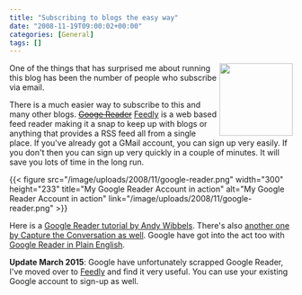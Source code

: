 ```yaml
---
title: "Subscribing to blogs the easy way"
date: "2008-11-19T09:00:02+00:00"
categories: [General]
tags: []
---
```


<img class="alignright size-thumbnail wp-image-1053" title="rss" src="http://techteapot.com/wp-content/uploads/2008/11/rss.jpg" alt="" width="130" height="129" align="right" />

One of the things that has surprised me about running this blog has been the number of people who subscribe via email.

There is a much easier way to subscribe to this and many other blogs. <del><a href="http://www.google.com/reader">Googe Reader</a></del> <a href="https://feedly.com/">Feedly</a> is a web based feed reader making it a snap to keep up with blogs or anything that provides a RSS feed all from a single place. If you've already got a GMail account, you can sign up very easily. If you don't then you can sign up very quickly in a couple of minutes. It will save you lots of time in the long run.

{{< figure src="/image/uploads/2008/11/google-reader.png" width="300" height="233" title="My Google Reader Account in action" alt="My Google Reader Account in action" link="/image/uploads/2008/11/google-reader.png" >}}

Here is a <a href="http://www.andywibbels.com/flash/google_reader.htm">Google Reader tutorial by Andy Wibbels</a>. There's also <a href="http://uk.youtube.com/watch?v=65iL0Q97RCg">another one by Capture the Conversation as well</a>. Google have got into the act too with <a href="http://uk.youtube.com/watch?v=VSPZ2Uu_X3Y">Google Reader in Plain English</a>.

<strong>Update March 2015</strong>: Google have unfortunately scrapped Google Reader, I've moved over to <a href="http://feedly.com/">Feedly</a> and find it very useful. You can use your existing Google account to sign-up as well.
